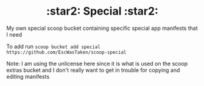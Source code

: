 <h1 style="text-align: center; font-weight: bold;"> :star2: Special :star2: </h1>
My own special scoop bucket containing specific special app manifests that I need

To add run `scoop bucket add special https://github.com/EscWasTaken/scoop-special`

Note: I am using the unlicense here since it is what is used on the scoop extras bucket and I don't really want to get in trouble for copying and editing manifests
